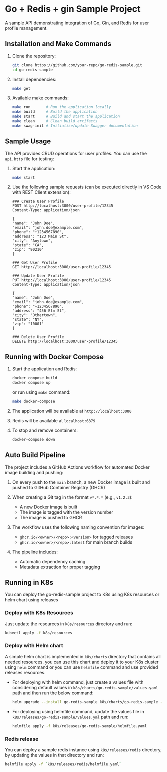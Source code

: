 # Go + Redis + gin Sample Project

A sample API demonstrating integration of Go, Gin, and Redis for user profile management.

## Installation and Make Commands

1. Clone the repository:

   ```bash
   git clone https://github.com/your-repo/go-redis-sample.git
   cd go-redis-sample
   ```

2. Install dependencies:

   ```bash
   make get
   ```

3. Available make commands:

   ```bash
   make run       # Run the application locally
   make build     # Build the application
   make start     # Build and start the application
   make clean     # Clean build artifacts
   make swag-init # Initialize/update Swagger documentation
   ```

## Sample Usage

The API provides CRUD operations for user profiles. You can use the `api.http` file for testing:

1. Start the application:

   ```bash
   make start
   ```

2. Use the following sample requests (can be executed directly in VS Code with REST Client extension):

   ```http
   ### Create User Profile
   POST http://localhost:3000/user-profile/12345
   Content-Type: application/json

   {
   "name": "John Doe",
   "email": "john.doe@example.com",
   "phone": "+1234567890",
   "address": "123 Main St",
   "city": "Anytown",
   "state": "CA",
   "zip": "90210"
   }

   ### Get User Profile
   GET http://localhost:3000/user-profile/12345

   ### Update User Profile
   PUT http://localhost:3000/user-profile/12345
   Content-Type: application/json

   {
   "name": "John Doe",
   "email": "john.doe@example.com",
   "phone": "+1234567890",
   "address": "456 Elm St",
   "city": "Othertown",
   "state": "NY",
   "zip": "10001"
   }

   ### Delete User Profile
   DELETE http://localhost:3000/user-profile/12345
   ```

## Running with Docker Compose

1. Start the application and Redis:

   ```bash
   docker compose build
   docker compose up
   ```

   or run using `make` command:

   ```bash
   make docker-compose
   ```

2. The application will be available at `http://localhost:3000`

3. Redis will be available at `localhost:6379`

4. To stop and remove containers:

   ```bash
   docker-compose down
   ```

## Auto Build Pipeline

The project includes a GitHub Actions workflow for automated Docker image building and pushing:

1. On every push to the `main` branch, a new Docker image is built and pushed to GitHub Container Registry (GHCR)

2. When creating a Git tag in the format `v*.*.*` (e.g., `v1.2.3`):

   - A new Docker image is built
   - The image is tagged with the version number
   - The image is pushed to GHCR

3. The workflow uses the following naming convention for images:

   - `ghcr.io/<owner>/<repo>:<version>` for tagged releases
   - `ghcr.io/<owner>/<repo>:latest` for main branch builds

4. The pipeline includes:
   - Automatic dependency caching
   - Metadata extraction for proper tagging

## Running in K8s

You can deploy the go-redis-sample project to K8s using K8s resources or helm chart using releases

### Deploy with K8s Resources

Just update the resources in `k8s/resources` directory and run:

```bash
kubectl apply -f k8s/resources
```

### Deploy with Helm chart

A simple helm chart is implemented in `k8s/charts` directory that contains all needed resources. you can use this chart and deploy it to your K8s cluster using `helm` command or you can use `helmfile` command and use provided releases resources.

- For deploying with helm command, just create a values file with considering default values in `k8s/charts/go-redis-sample/values.yaml` path and then run the below command:

  ```bash
  helm upgrade --install go-redis-sample k8s/charts/go-redis-sample --namespace <your-namespace> -f k8s/charts/go-redis-sample/values.yaml
  ```

- For deploying using helmfile command, update the values file in `k8s/releases/go-redis-sample/values.yml` path and run:

  ```bash
  helmfile apply -f k8s/releases/go-redis-sample/helmfile.yaml
  ```

### Redis release

You can deploy a sample redis instance using `k8s/releases/redis` directory, by updating the values in that directory and run:

```bash
helmfile apply -f `k8s/releases/redis/helmfile.yaml`
```
